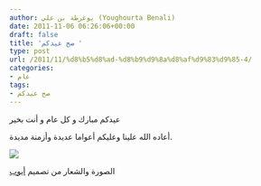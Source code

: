 ```yaml
---
author: يوغرطة بن علي (Youghourta Benali)
date: 2011-11-06 06:26:06+00:00
draft: false
title: 'صح عيدكم '
type: post
url: /2011/11/%d8%b5%d8%ad-%d8%b9%d9%8a%d8%af%d9%83%d9%85-4/
categories:
- عام
tags:
- صح عيدكم
---
```


عيدكم مبارك و كل عام و أنت بخير

أعاده الله علينا وعليكم أعواما عديدة وأزمنة مديدة.

![](https://www.it-scoop.com/wp-content/uploads/2010/11/saha-3idkoum.png)






الصورة والشعار من تصميم [أيوب](https://www.facebook.com/ayoub.visiongfx)
